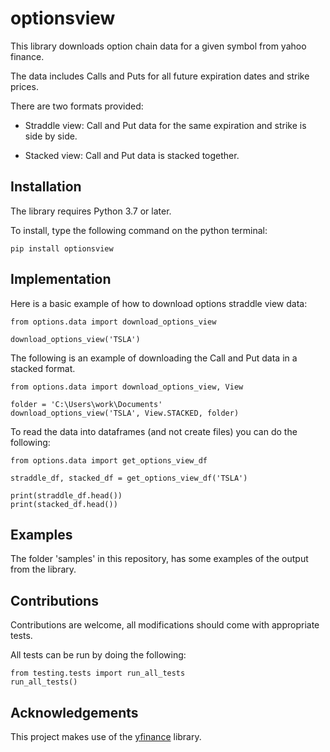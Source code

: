# optionsview

This library downloads option chain data for a given symbol from yahoo finance.

The data includes Calls and Puts for all future expiration dates and strike prices.

There are two formats provided:

- Straddle view: Call and Put data for the same expiration and strike is side by side.

- Stacked view: Call and Put data is stacked together.


## Installation

The library requires Python 3.7 or later.  
 
To install, type the following command on the python terminal:

    pip install optionsview
    
  
## Implementation

Here is a basic example of how to download options straddle view data:

    from options.data import download_options_view
    
    download_options_view('TSLA')

The following is an example of downloading the Call and Put data in a stacked format.

    from options.data import download_options_view, View
    
    folder = 'C:\Users\work\Documents'
    download_options_view('TSLA', View.STACKED, folder)
    
To read the data into dataframes (and not create files) you can do the following:

    from options.data import get_options_view_df

    straddle_df, stacked_df = get_options_view_df('TSLA')

    print(straddle_df.head())
    print(stacked_df.head())
    

## Examples

The folder 'samples' in this repository, has some examples of the output from the library.


## Contributions

Contributions are welcome, all modifications should come with appropriate tests.

All tests can be run by doing the following:

    from testing.tests import run_all_tests
    run_all_tests()

## Acknowledgements

This project makes use of the [yfinance](https://github.com/ranaroussi/yfinance) library.

